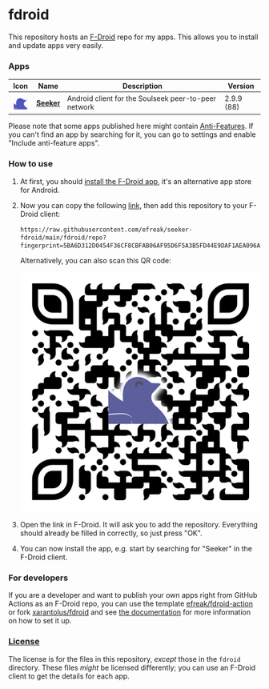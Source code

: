 # fdroid
This repository hosts an [F-Droid](https://f-droid.org/) repo for my apps. This allows you to install and update apps very easily.

### Apps

<!-- This table is auto-generated. Do not edit -->
| Icon | Name | Description | Version |
| --- | --- | --- | --- |
| <a href="https://github.com/jackBonadies/SeekerAndroid"><img src="fdroid/repo/icons/com.companyname.andriodapp1.88.png" alt="Seeker icon" width="36px" height="36px"></a> | [**Seeker**](https://github.com/jackBonadies/SeekerAndroid) | Android client for the Soulseek peer-to-peer network | 2.9.9 (88) |
<!-- end apps table -->

Please note that some apps published here might contain [Anti-Features](https://f-droid.org/en/docs/Anti-Features/). If you can't find an app by searching for it, you can go to settings and enable "Include anti-feature apps".

### How to use
1. At first, you should [install the F-Droid app](https://f-droid.org/), it's an alternative app store for Android.
2. Now you can copy the following [link](https://raw.githubusercontent.com/efreak/seeker-fdroid/main/fdroid/repo?fingerprint=5BA6D312D0454F36CF8CBFAB06AF95D6F5A3B5FD44E9DAF1AEA096A39F3FD743), then add this repository to your F-Droid client:

    ```
    https://raw.githubusercontent.com/efreak/seeker-fdroid/main/fdroid/repo?fingerprint=5BA6D312D0454F36CF8CBFAB06AF95D6F5A3B5FD44E9DAF1AEA096A39F3FD743
    ```

    Alternatively, you can also scan this QR code:

    <p align="center">
      <img src=".github/qrcode.png?raw=true" alt="F-Droid repo QR code"/>
    </p>

3. Open the link in F-Droid. It will ask you to add the repository. Everything should already be filled in correctly, so just press "OK".
4. You can now install the app, e.g. start by searching for "Seeker" in the F-Droid client.

### For developers
If you are a developer and want to publish your own apps right from GitHub Actions as an F-Droid repo, you can use the template [efreak/fdroid-action](https://github.com/efreak/fdroid-action) or fork [xarantolus/fdroid](https://github.com/xarantolus/fdroid) and see  [the documentation](setup.md) for more information on how to set it up.

### [License](LICENSE)
The license is for the files in this repository, *except* those in the `fdroid` directory. These files *might* be licensed differently; you can use an F-Droid client to get the details for each app.
